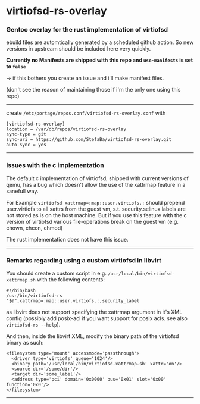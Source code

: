 # virtiofsd-rs-overlay
### Gentoo overlay for the rust implementation of virtiofsd

ebuild files are automtically generated by a scheduled github action.
So new versions in upstream should be included here very quickly.

**Currently no Manifests are shipped with this repo and `use-manifests` is set to `false`**

-> if this bothers you create an issue and i'll make manifest files.

(don't see the reason of maintaining those if i'm the only one using this repo)

---
create `/etc/portage/repos.conf/virtiofsd-rs-overlay.conf` with

    [virtiofsd-rs-overlay]
    location = /var/db/repos/virtiofsd-rs-overlay
    sync-type = git
    sync-uri = https://github.com/StefaBa/virtiofsd-rs-overlay.git
    auto-sync = yes

---
### Issues with the c implementation
The default c implementation of virtiofsd, shipped with current versions of qemu,
has a bug which doesn't allow the use of the xattrmap feature in a sanefull way.

For Example `virtiofsd xattrmap=:map::user.virtiofs.:`
should prepend user.virtiofs to all xattrs from the guest vm,
s.t. security.selinux labels are not stored as is on the host machine.
But if you use this feature with the c version of virtiofsd various file-operations
break on the guest vm (e.g. chown, chcon, chmod)

The rust implementation does not have this issue.

---
### Remarks regarding using a custom virtiofsd in libvirt
You should create a custom script in e.g. `/usr/local/bin/virtiofsd-xattrmap.sh` with the following contents:

    #!/bin/bash
    /usr/bin/virtiofsd-rs "$@",xattrmap=:map::user.virtiofs.:,security_label
    
as libvirt does not support specifying the xattrmap argument in it's XML config (possibly add posix-acl if you want support for posix acls. see also `virtiofsd-rs --help`).

And then, inside the libvirt XML, modify the binary path of the virtiofsd binary as such:
    
    <filesystem type='mount' accessmode='passthrough'>
      <driver type='virtiofs' queue='1024'/>
      <binary path='/usr/local/bin/virtiofsd-xattrmap.sh' xattr='on'/>
      <source dir='/some/dir'/>
      <target dir='some_label'/>
      <address type='pci' domain='0x0000' bus='0x01' slot='0x00' function='0x0'/>
    </filesystem>

---

